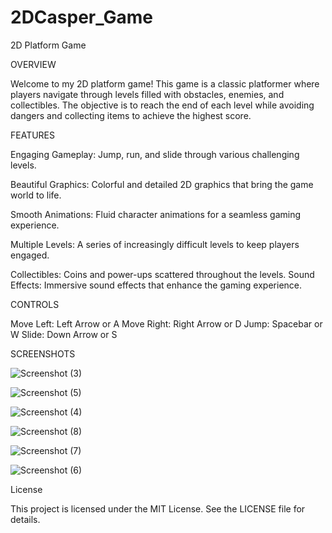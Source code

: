 # 2DCasper_Game
2D Platform Game

OVERVIEW

Welcome to my 2D platform game! This game is a classic platformer where players navigate through levels filled with obstacles, enemies, and collectibles. The objective is to reach the end of each level while avoiding dangers and collecting items to achieve the highest score.

FEATURES

Engaging Gameplay: Jump, run, and slide through various challenging levels.

Beautiful Graphics: Colorful and detailed 2D graphics that bring the game world to life.

Smooth Animations: Fluid character animations for a seamless gaming experience.

Multiple Levels: A series of increasingly difficult levels to keep players engaged.

Collectibles: Coins and power-ups scattered throughout the levels.
Sound Effects: Immersive sound effects that enhance the gaming experience.

CONTROLS

Move Left: Left Arrow or A
Move Right: Right Arrow or D
Jump: Spacebar or W
Slide: Down Arrow or S

SCREENSHOTS

![Screenshot (3)](https://github.com/RahulNair2004/2DCasper_Game/assets/174892063/16107fcd-ccf9-459e-85eb-b6156a08bed0)

![Screenshot (5)](https://github.com/RahulNair2004/2DCasper_Game/assets/174892063/9b4ae36e-2ca8-4b63-9d4d-8a15910944db)

![Screenshot (4)](https://github.com/RahulNair2004/2DCasper_Game/assets/174892063/f554388d-3b6a-4df6-9b7c-9f9b28daf3ad)

![Screenshot (8)](https://github.com/RahulNair2004/2DCasper_Game/assets/174892063/f64d0341-288f-411c-9be6-dfbba5c0dd36)

![Screenshot (7)](https://github.com/RahulNair2004/2DCasper_Game/assets/174892063/ed5775fa-7f7d-4bdf-8a74-16b8ed6ff98d)

![Screenshot (6)](https://github.com/RahulNair2004/2DCasper_Game/assets/174892063/8d010eb4-d10c-43c3-8a4a-2484e81341c4)

License

This project is licensed under the MIT License. See the LICENSE file for details.
